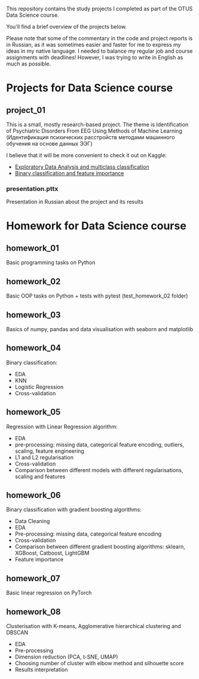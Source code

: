 This repository contains the study projects I completed as part of the OTUS Data Science course.

You'll find a brief overview of the projects below.

Please note that some of the commentary in the code and project reports is in Russian, as it was sometimes easier and faster for me to express my ideas in my native language. I needed to balance my regular job and course assignments with deadlines! However, I was trying to write in English as much as possible.

# Projects for Data Science course
## project_01
This is a small, mostly research-based project. The theme is Identification of Psychiatric Disorders From EEG Using Methods of Machine Learning (Идентификация психических расстройств методами машинного обучения на основе данных ЭЭГ)

I believe that it will be more convenient to check it out on Kaggle:  
- [Exploratory Data Analysis and multiclass classification](https://www.kaggle.com/code/lazygene/eda-and-multi-class-classification)  
- [Binary classification and feature importance](https://www.kaggle.com/code/lazygene/binary-classification-and-feature-importance/)
### presentation.pttx
Presentation in Russian about the project and its results

# Homework for Data Science course
## homework_01
Basic programming tasks on Python
## homework_02
Basic OOP tasks on Python + tests with pytest (test_homework_02 folder)
## homework_03
Basics of numpy, pandas and data visualisation with seaborn and matplotlib
## homework_04
Binary classification:
- EDA
- KNN
- Logistic Regression
- Cross-validation
## homework_05
Regression with Linear Regression algorithm:
- EDA
- pre-processing: missing data, categorical feature encoding, outliers, scaling, feature engineering
- L1 and L2 regularisation
- Cross-validation
- Comparison between different models with different regularisations, scaling and features
## homework_06
Binary classification with gradient boosting algorithms:
- Data Cleaning
- EDA
- Pre-processing: missing data, categorical feature encoding
- Cross-validation
- Comparison between different gradient boosting algorithms: sklearn, XGBoost, Catboost, LightGBM
- Feature importance
## homework_07
Basic linear regression on PyTorch
## homework_08
Clusterisation with K-means, Agglomerative hierarchical clustering and DBSCAN
- EDA
- Pre-processing
- Dimension reduction (PCA, t-SNE, UMAP)
- Choosing number of cluster with elbow method and silhouette score
- Results interpretation
